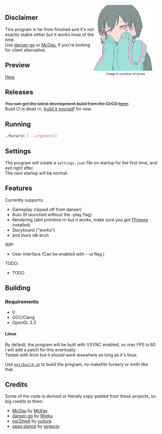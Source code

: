 <div style="float: right; text-align: center;">
    <div>
        <img width="200" align="right" style="float: right; margin: 0 10px 0 0;" alt="Kurarin" src="assets/textures/kurarin.png">
    </div>
    <a style="text-decoration: none; font-size: 10px;" href="https://youtu.be/2b1IexhKPz4"> Image is courtesy of Iyowa </a>
</div>

## Disclaimer

This program is far from finished and it's not exactly stable either but it works most of the time. <br/>
Use [danser-go](https://github.com/Wieku/danser-go) or [McOsu](https://github.com/McKay42/McOsu), if you're looking for client alternative.

## Preview

[Here](PREVIEWS.md)

## Releases

~~You can get the latest development build from the CI/CD
[here](https://github.com/FireRedz/kurarin/actions/workflows/ci.yml).~~ <br />
Build CI is dead rn, [build it yourself](#building) for now.

## Running

```bash
./kurarin [...arguments]
```

## Settings

The program will create a `settings.json` file on startup for the first time, and exit right after. <br/>
The next startup will be normal.

## Features

Currently supports:

* Gameplay (ripped off from danser)
* Auto (If launched without the -play flag)
* Rendering (abit primitive rn but it works, make sure you got [FFmpeg](https://ffmpeg.org/) installed)
* Storyboard ("works")
* and more idk bruh

WIP:

* User interface (Can be enabled with --ui flag.)

TODO:

* TODO

## Building

### Requirements

* V
* GCC/Clang
* OpenGL 3.3

#### Linux

By default, the program will be built with VSYNC enabled, so max FPS is 60. I will add a patch for this eventually. <br/>
Tested with Arch but it _should_ work elsewhere as long as it's linux.

Use [`ext/build.sh`](https://github.com/FireRedz/kurarin/blob/rewrite/ext/build.sh) to build the program, no makefile
fuckery or smth like that.

## Credits

Some of the code is _derived_ or literally copy-pasted from these projects, so big credits to them.

* [McOsu](https://github.com/McKay42/McOsu) by [McKay](https://github.com/McKay42)
* [danser-go](https://github.com/Wieku/danser-go) by [Wieku](https://github.com/Wieku)
* [osr2mp4](https://github.com/uyitroa/osr2mp4-core) by [yuitora](https://github.com/uyitroa)
* [opsu-dance](https://github.com/yugecin/opsu-dance) by [yugecin](https://github.com/yugecin)
